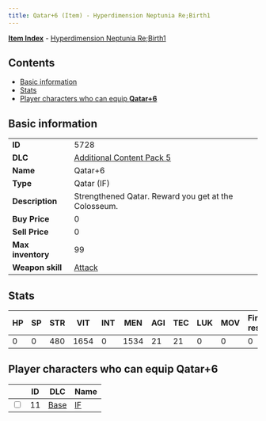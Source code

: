 ```yaml
---
title: Qatar+6 (Item) - Hyperdimension Neptunia Re;Birth1
---
```


[**Item Index**](/neptunia/rb1/item/index.html) - [Hyperdimension Neptunia Re;Birth1](/neptunia/rb1)

## Contents

- [Basic information](#basic-information)
- [Stats](#stats)
- [Player characters who can equip **Qatar+6**](#player-characters-who-can-equip-qatar-6)

## Basic information

|   |   |
| -- | -- |
| **ID** | 5728 |
| **DLC** | [Additional Content Pack 5](/neptunia/rb1/dlc/14-pack5.html) |
| **Name** | Qatar+6 |
| **Type** | Qatar (IF) |
| **Description** | Strengthened Qatar. Reward you get at the Colosseum. |
| **Buy Price** | 0 |
| **Sell Price** | 0 |
| **Max inventory** | 99 |
| **Weapon skill** | [Attack](/neptunia/rb1/skill/1-2101-attack.html) |


## Stats

| HP | SP | STR | VIT | INT | MEN | AGI | TEC | LUK | MOV | Fire res. | Ice res. | Wind res. | Lightning res. |
| -- | -- | --- | --- | --- | --- | --- | --- | --- | --- | --------- | -------- | --------- | -------------- |
| 0 | 0 | 480 | 1654 | 0 | 1534 | 21 | 21 | 0 | 0 | 0 | 0 | 0 | 0 |


## Player characters who can equip **Qatar+6**

|    | ID | DLC | Name |
| -- | -- | --- | ---- |
| <input type="checkbox" id="rb1-player-1-11" class="trackbox" /> | 11 | [Base](/neptunia/rb1/dlc/1-base.html) | [IF](/neptunia/rb1/player/1-11-if.html) |

